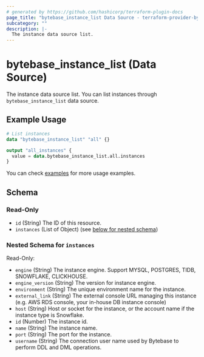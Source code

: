 ```yaml
---
# generated by https://github.com/hashicorp/terraform-plugin-docs
page_title: "bytebase_instance_list Data Source - terraform-provider-bytebase"
subcategory: ""
description: |-
  The instance data source list.
---
```


# bytebase_instance_list (Data Source)

The instance data source list. You can list instances through `bytebase_instance_list` data source.

## Example Usage

```terraform
# List instances
data "bytebase_instance_list" "all" {}

output "all_instances" {
  value = data.bytebase_instance_list.all.instances
}
```

You can check [examples](https://github.com/bytebase/terraform-provider-bytebase/blob/main/examples/main.tf) for more usage examples.

<!-- schema generated by tfplugindocs -->
## Schema

### Read-Only

- `id` (String) The ID of this resource.
- `instances` (List of Object) (see [below for nested schema](#nestedatt--instances))

<a id="nestedatt--instances"></a>
### Nested Schema for `instances`

Read-Only:

- `engine` (String) The instance engine. Support MYSQL, POSTGRES, TIDB, SNOWFLAKE, CLICKHOUSE.
- `engine_version` (String) The version for instance engine.
- `environment` (String) The unique environment name for the instance.
- `external_link` (String) The external console URL managing this instance (e.g. AWS RDS console, your in-house DB instance console)
- `host` (String) Host or socket for the instance, or the account name if the instance type is Snowflake.
- `id` (Number) The instance id.
- `name` (String) The instance name.
- `port` (String) The port for the instance.
- `username` (String) The connection user name used by Bytebase to perform DDL and DML operations.

